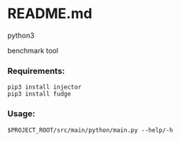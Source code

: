 # README.md

python3 

benchmark tool


### Requirements:

```
pip3 install injector
pip3 install fudge
```

### Usage: 

```
$PROJECT_ROOT/src/main/python/main.py --help/-h
```
